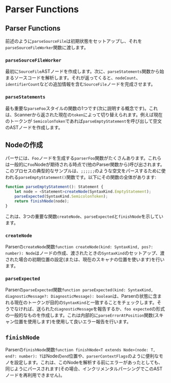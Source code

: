 # Parser Functions

## Parser Functions

前述のように`parseSourceFile`は初期状態をセットアップし、それを`parseSourceFileWorker`関数に渡します。

### `parseSourceFileWorker`

最初に`SourceFile`ASTノードを作成します。次に、`parseStatements`関数から始まるソースコードを解析します。それが返ってくると、`nodeCount`、`identifierCount`などの追加情報を含む`SourceFile`ノードを完成させます。

### `parseStatements`

最も重要な`parseFoo`スタイルの関数の1つです\(次に説明する概念です\)。これは、Scannerから返された現在の`token`によって切り替えられます。例えば現在のトークンが `SemicolonToken`であれば`parseEmptyStatement`を呼び出して空文のASTノードを作成します。

## Nodeの作成

パーサには、`Foo`ノードを生成する`parserFoo`関数がたくさんあります。これらは一般的に`Foo`Nodeが期待される時点で\(他のParser関数から\)呼び出されます。このプロセスの典型的なサンプルは、`;;;;;;`のような空文をパースするために使われる`parseEmptyStatement()`関数です。以下にその関数の全体があります:

```typescript
function parseEmptyStatement(): Statement {
    let node = <Statement>createNode(SyntaxKind.EmptyStatement);
    parseExpected(SyntaxKind.SemicolonToken);
    return finishNode(node);
}
```

これは、3つの重要な関数`createNode`、`parseExpected`と`finishNode`を示しています。

### `createNode`

Parserの`createNode`関数`function createNode(kind: SyntaxKind, pos?: number): Node`はノードの作成、渡されたときの`SyntaxKind`のセットアップ、渡された場合の初期位置の設定\(または、現在のスキャナの位置を使います\)を行います。

### `parseExpected`

Parserの`parseExpected`関数`function parseExpected(kind: SyntaxKind, diagnosticMessage?: DiagnosticMessage): boolean`は、Parserの状態に含まれる現在のトークンが目的の`SyntaxKind`と一致することをチェックします。そうでなければ、送られた`diagnosticMessage`を報告するか、`foo expected`の形式の一般的なものを作成します。これは内部的に`parseErrorAtPosition`関数\(スキャン位置を使用します\)を使用して良いエラー報告を行います。

## `finishNode`

Parserの`finishNode`関数`function finishNode<T extends Node>(node: T, end?: number): T`はNodeの`end`位置や、`parserContextFlags`のように便利なモノを設定します。これは、このNodeを解析する前にエラーがあったとしても、同じようにパースされます\(その場合、インクリメンタルパーシングでこのASTノードを再利用できません\)。

